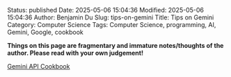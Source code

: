 Status: published
Date: 2025-05-06 15:04:36
Modified: 2025-05-06 15:04:36
Author: Benjamin Du
Slug: tips-on-gemini
Title: Tips on Gemini
Category: Computer Science
Tags: Computer Science, programming, AI, Gemini, Google, cookbook

**Things on this page are fragmentary and immature notes/thoughts of the author. Please read with your own judgement!**

[Gemini API Cookbook](https://github.com/google-gemini/cookbook)

